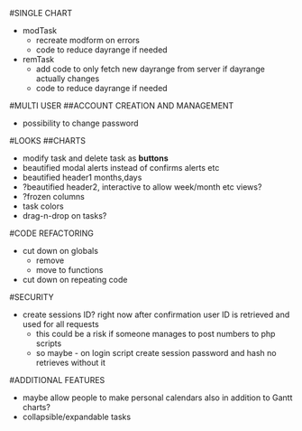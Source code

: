 #SINGLE CHART
* modTask
    * recreate modform on errors
    * code to reduce dayrange if needed
* remTask
    * add code to only fetch new dayrange from server if dayrange actually changes
    * code to reduce dayrange if needed


#MULTI USER
##ACCOUNT CREATION AND MANAGEMENT
* possibility to change password

#LOOKS
##CHARTS
* modify task and delete task as **buttons**
* beautified modal alerts instead of confirms alerts etc
* beautified header1 months,days
* ?beautified header2, interactive to allow week/month etc views?
* ?frozen columns
* task colors
* drag-n-drop on tasks?

#CODE REFACTORING

* cut down on globals
    * remove
    * move to functions
* cut down on repeating code


#SECURITY
* create sessions ID? right now after confirmation user ID is retrieved
and used for all requests 
    * this could be a risk if someone manages to post numbers to php scripts
    * so maybe - on login script create session password and hash no retrieves without it

#ADDITIONAL FEATURES
* maybe allow people to make personal calendars also in addition to Gantt charts?
* collapsible/expandable tasks
